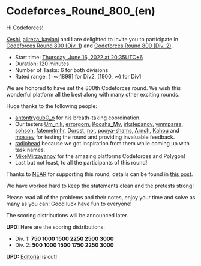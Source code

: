 # Codeforces_Round_800_(en)

Hi Codeforces!

[Keshi](https://codeforces.com/profile/Keshi "Grandmaster Keshi"), [alireza_kaviani](https://codeforces.com/profile/alireza_kaviani "Grandmaster alireza_kaviani") and I are delighted to invite you to participate in [Codeforces Round 800 (Div. 1)](https://codeforces.com/contest/1693 "Codeforces Round 800 (Div. 1)") and [Codeforces Round 800 (Div. 2)](https://codeforces.com/contest/1694 "Codeforces Round 800 (Div. 2)").

 * Start time: [Thursday, June 16, 2022 at 20:35UTC+6](https://codeforces.com/https://www.timeanddate.com/worldclock/fixedtime.html?day=16&month=6&year=2022&hour=17&min=35&sec=0&p1=166)
* Duration: 120 minutes
* Number of Tasks: 6 for both divisions
* Rated range: (−∞,1899] for Div2, [1900, ∞) for Div1

We are honored to have set the 800th Codeforces round. We wish this wonderful platform all the best along with many other exciting rounds.

Huge thanks to the following people:

 * [antontrygubO_o](https://codeforces.com/profile/antontrygubO_o "International Grandmaster antontrygubO_o") for his breath-taking coordination.
* Our testers [Um_nik](https://codeforces.com/profile/Um_nik "Legendary Grandmaster Um_nik"), [errorgorn](https://codeforces.com/profile/errorgorn "International Grandmaster errorgorn"), [Koosha_Mv](https://codeforces.com/profile/Koosha_Mv "Grandmaster Koosha_Mv"), [irkstepanov](https://codeforces.com/profile/irkstepanov "Grandmaster irkstepanov"), [ymmparsa](https://codeforces.com/profile/ymmparsa "Grandmaster ymmparsa"), [sohsoh](https://codeforces.com/profile/sohsoh "International Master sohsoh"), [fatemetmhr](https://codeforces.com/profile/fatemetmhr "Master fatemetmhr"), [Dorost](https://codeforces.com/profile/Dorost "International Master Dorost"), [nor](https://codeforces.com/profile/nor "Master nor"), [pooya-shams](https://codeforces.com/profile/pooya-shams "Candidate Master pooya-shams"), [Arnch](https://codeforces.com/profile/Arnch "Candidate Master Arnch"), [Kahou](https://codeforces.com/profile/Kahou "Expert Kahou") and [mosaev](https://codeforces.com/profile/mosaev "Specialist mosaev") for testing the round and providing invaluable feedback.
* [radiohead](https://codeforces.com/profile/radiohead "Pupil radiohead") because we got inspiration from them while coming up with task names.
* [MikeMirzayanov](https://codeforces.com/profile/MikeMirzayanov "Headquarters, MikeMirzayanov") for the amazing platforms Codeforces and Polygon!
* Last but not least, to all the participants of this round!

Thanks to [NEAR](https://codeforces.com/https://near.org/) for supporting this round, details can be found in [this post](https://codeforces.com/blog/entry/101398).

We have worked hard to keep the statements clean and the pretests strong!

Please read all of the problems and their notes, enjoy your time and solve as many as you can! Good luck have fun to everyone!

The scoring distributions will be announced later.

**UPD:** Here are the scoring distributions:

 * Div. 1: **750 1000 1500 2250 2500 3000**
* Div. 2: **500 1000 1500 1750 2250 3000**

**UPD:** [Editorial](Tutorial_(en).md) is out!

